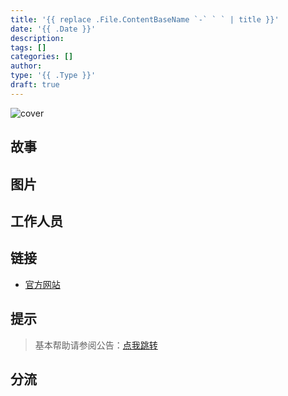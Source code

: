 ```yaml
---
title: '{{ replace .File.ContentBaseName `-` ` ` | title }}'
date: '{{ .Date }}'
description:
tags: []
categories: []
author: 
type: '{{ .Type }}'
draft: true
---
```


![cover]()


<!-- more -->

## 故事

## 图片

## 工作人员

## 链接

- [官方网站]()

## 提示

> 基本帮助请参阅公告：[点我跳转](/)

## 分流
